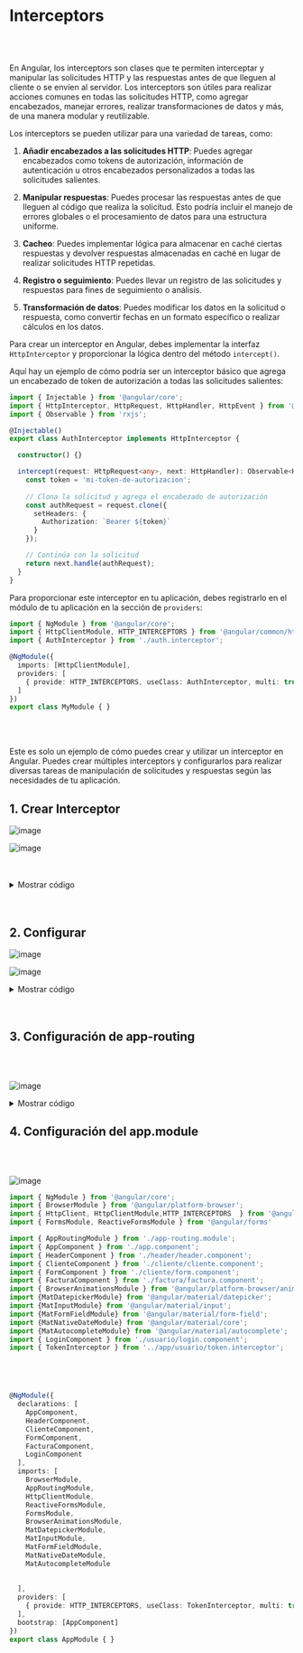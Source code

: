 # Interceptors

<br>
<br>

En Angular, los interceptors son clases que te permiten interceptar y manipular las solicitudes HTTP y las respuestas antes de que lleguen al cliente o se envíen al servidor. Los interceptors son útiles para realizar acciones comunes en todas las solicitudes HTTP, como agregar encabezados, manejar errores, realizar transformaciones de datos y más, de una manera modular y reutilizable.

Los interceptors se pueden utilizar para una variedad de tareas, como:

1. **Añadir encabezados a las solicitudes HTTP**: Puedes agregar encabezados como tokens de autorización, información de autenticación u otros encabezados personalizados a todas las solicitudes salientes.

2. **Manipular respuestas**: Puedes procesar las respuestas antes de que lleguen al código que realiza la solicitud. Esto podría incluir el manejo de errores globales o el procesamiento de datos para una estructura uniforme.

3. **Cacheo**: Puedes implementar lógica para almacenar en caché ciertas respuestas y devolver respuestas almacenadas en caché en lugar de realizar solicitudes HTTP repetidas.

4. **Registro o seguimiento**: Puedes llevar un registro de las solicitudes y respuestas para fines de seguimiento o análisis.

5. **Transformación de datos**: Puedes modificar los datos en la solicitud o respuesta, como convertir fechas en un formato específico o realizar cálculos en los datos.

Para crear un interceptor en Angular, debes implementar la interfaz `HttpInterceptor` y proporcionar la lógica dentro del método `intercept()`.

Aquí hay un ejemplo de cómo podría ser un interceptor básico que agrega un encabezado de token de autorización a todas las solicitudes salientes:

```typescript
import { Injectable } from '@angular/core';
import { HttpInterceptor, HttpRequest, HttpHandler, HttpEvent } from '@angular/common/http';
import { Observable } from 'rxjs';

@Injectable()
export class AuthInterceptor implements HttpInterceptor {

  constructor() {}

  intercept(request: HttpRequest<any>, next: HttpHandler): Observable<HttpEvent<any>> {
    const token = 'mi-token-de-autorizacion';
    
    // Clona la solicitud y agrega el encabezado de autorización
    const authRequest = request.clone({
      setHeaders: {
        Authorization: `Bearer ${token}`
      }
    });

    // Continúa con la solicitud
    return next.handle(authRequest);
  }
}
```

Para proporcionar este interceptor en tu aplicación, debes registrarlo en el módulo de tu aplicación en la sección de `providers`:

```typescript
import { NgModule } from '@angular/core';
import { HttpClientModule, HTTP_INTERCEPTORS } from '@angular/common/http';
import { AuthInterceptor } from './auth.interceptor';

@NgModule({
  imports: [HttpClientModule],
  providers: [
    { provide: HTTP_INTERCEPTORS, useClass: AuthInterceptor, multi: true }
  ]
})
export class MyModule { }
```
<br>
<br>

Este es solo un ejemplo de cómo puedes crear y utilizar un interceptor en Angular. Puedes crear múltiples interceptors y configurarlos para realizar diversas tareas de manipulación de solicitudes y respuestas según las necesidades de tu aplicación.

## 1. Crear Interceptor

![image](https://user-images.githubusercontent.com/31961588/171081753-62ca4aa6-1af6-4704-a413-929b8e58cd83.png)

![image](https://user-images.githubusercontent.com/31961588/171081878-91d737ad-80dd-42f8-ac21-a20c70a2f63d.png)

<br>
<br>

<details><summary>Mostrar código</summary>

<p>   
    
```typescript
import { Injectable } from '@angular/core';
import {
  HttpRequest,
  HttpHandler,
  HttpEvent,
  HttpInterceptor
} from '@angular/common/http';
import { Observable } from 'rxjs';

@Injectable()
export class AuthInterceptor implements HttpInterceptor {

  constructor() {}

  intercept(request: HttpRequest<unknown>, next: HttpHandler): Observable<HttpEvent<unknown>> {
    return next.handle(request);
  }
}

```

</p>
</details>

<br>
<br>

## 2. Configurar

![image](https://user-images.githubusercontent.com/31961588/171082325-798c8052-46fe-4fbe-9872-29fcfa945f66.png)

![image](https://user-images.githubusercontent.com/31961588/171082537-068ae072-03ab-47ec-bdf1-710d4ca95742.png)

<details><summary>Mostrar código</summary>

<p>   
    
```typescript
import { Injectable } from '@angular/core';
import {
  HttpRequest,
  HttpHandler,
  HttpEvent,
  HttpInterceptor
} from '@angular/common/http';
import { Observable } from 'rxjs';
import { AuthService } from './auth.service';

@Injectable()
export class TokenInterceptor implements HttpInterceptor {

  constructor(private authService: AuthService) {}

  intercept(req: HttpRequest<any>, next: HttpHandler):
    Observable<HttpEvent<any>> {
    let token = this.authService.token;

    if (token != null) {
      const authReq = req.clone({
        headers: req.headers.set('Authorization', 'Bearer ' + token)
      });

      return next.handle(authReq);
    }

    return next.handle(req);
  }
 
}


```

</p>
</details>

<br>
<br>

## 3. Configuración de app-routing

<br>
<br>

![image](https://user-images.githubusercontent.com/31961588/171085148-eb06bc82-03e4-467c-9b15-4cef868ca9fd.png)

<details><summary>Mostrar código</summary>

<p>   
    
```TypeScript
import { NgModule } from '@angular/core';
import { RouterModule, Routes } from '@angular/router';
import { ClienteComponent} from '../app/cliente/cliente.component'
import { FormComponent } from './cliente/form.component';
import { FacturaComponent} from './factura/factura.component'
import { AuthGuard } from '../app/usuario/auth.interceptor';
import { LoginComponent } from '../app/usuario/login.component';

const routes: Routes = [ 
   { path: 'clientes', component: ClienteComponent,canActivate: [AuthGuard]  },
   {path: 'clientes/form', component: FormComponent,canActivate: [AuthGuard] },
   { path: 'clientes/form/:id', component: FormComponent,canActivate: [AuthGuard] },
   { path: 'facturas/form/:clienteId', component: FacturaComponent,canActivate: [AuthGuard] },
   { path: 'login', component: LoginComponent }
  ];

@NgModule({
  imports: [RouterModule.forRoot(routes)],
  exports: [RouterModule]
})
export class AppRoutingModule { }
```

</p>
</details>

## 4. Configuración del app.module

<br>
<br>

![image](https://user-images.githubusercontent.com/31961588/171085397-6e8fbea4-4bbe-4434-845c-c45b85e4e9e4.png)

    
```TypeScript
import { NgModule } from '@angular/core';
import { BrowserModule } from '@angular/platform-browser';
import { HttpClient, HttpClientModule,HTTP_INTERCEPTORS  } from '@angular/common/http';
import { FormsModule, ReactiveFormsModule } from '@angular/forms'

import { AppRoutingModule } from './app-routing.module';
import { AppComponent } from './app.component';
import { HeaderComponent } from './header/header.component';
import { ClienteComponent } from './cliente/cliente.component';
import { FormComponent } from './cliente/form.component';
import { FacturaComponent } from './factura/factura.component';
import { BrowserAnimationsModule } from '@angular/platform-browser/animations';
import {MatDatepickerModule} from '@angular/material/datepicker';
import {MatInputModule} from '@angular/material/input';
import {MatFormFieldModule} from '@angular/material/form-field';
import {MatNativeDateModule} from '@angular/material/core';
import {MatAutocompleteModule} from '@angular/material/autocomplete';
import { LoginComponent } from './usuario/login.component';
import { TokenInterceptor } from '../app/usuario/token.interceptor';





@NgModule({
  declarations: [
    AppComponent,
    HeaderComponent,
    ClienteComponent,
    FormComponent,
    FacturaComponent,
    LoginComponent
  ],
  imports: [
    BrowserModule,
    AppRoutingModule,
    HttpClientModule,
    ReactiveFormsModule,
    FormsModule,
    BrowserAnimationsModule,
    MatDatepickerModule,
    MatInputModule,
    MatFormFieldModule,
    MatNativeDateModule,
    MatAutocompleteModule
    
 
  ],
  providers: [
    { provide: HTTP_INTERCEPTORS, useClass: TokenInterceptor, multi: true }
  ],
  bootstrap: [AppComponent]
})
export class AppModule { }

```

</p>
</details>

<br>
<br>
